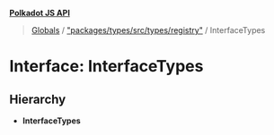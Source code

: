 **[Polkadot JS API](../README.md)**

> [Globals](../globals.md) / ["packages/types/src/types/registry"](../modules/_packages_types_src_types_registry_.md) / InterfaceTypes

# Interface: InterfaceTypes

## Hierarchy

* **InterfaceTypes**
